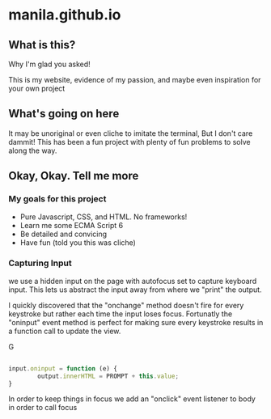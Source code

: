 # manila.github.io

## What is this?

Why I'm glad you asked!

This is my website, evidence of my passion, and maybe even inspiration for your own project
## What's going on here

It may be unoriginal or even cliche to imitate the terminal, But I don't care dammit!
This has been a fun project with plenty of fun problems to solve along the way.

## Okay, Okay. Tell me more

### My goals for this project

- Pure Javascript, CSS, and HTML.  No frameworks!
- Learn me some ECMA Script 6
- Be detailed and convicing
- Have fun (told you this was cliche)

### Capturing Input

we use a hidden input on the page with autofocus set to capture keyboard input.  This lets us abstract the input away from where we "print" the output.

I quickly discovered that the "onchange" method doesn't fire for every keystroke but rather each time the input loses focus. Fortunatly the "oninput" event method is perfect for making sure every keystroke results in a function call to update the view.

G
```JavaScript

input.oninput = function (e) {
        output.innerHTML = PROMPT + this.value;
}

```

In order to keep things in focus we add an "onclick" event listener to body in order to call focus 

